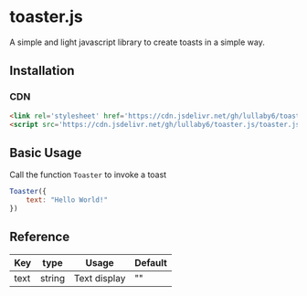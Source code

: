 # toaster.js

A simple and light javascript library to create toasts in a simple way.

## Installation

### CDN

```html
<link rel='stylesheet' href='https://cdn.jsdelivr.net/gh/lullaby6/toaster.js/toaster.css'>
<script src='https://cdn.jsdelivr.net/gh/lullaby6/toaster.js/toaster.js'></script>
```

## Basic Usage

Call the function `Toaster` to invoke a toast

```js
Toaster({
    text: "Hello World!"
})
```

## Reference

| Key | type | Usage | Default |
|-----------------|----------------------|----------------------------------------------------------------------------|-------------|
| text | string | Text display | "" |